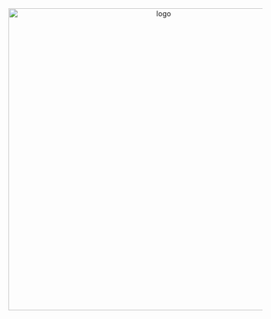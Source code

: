 

<div align="center"> <img src="https://github.com/AKhack7/Free-repository/blob/5b97de06afc8492d089cd1b84ada001492e3584f/giphy_gif%20(418%C3%97234).gif" alt="logo" width="600"> </div>

